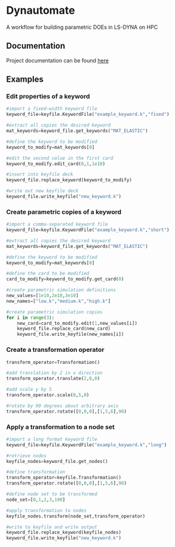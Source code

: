 # Dynautomate

A workflow for building parametric DOEs in LS-DYNA on HPC 

## Documentation

Project documentation can be found [here](https://https://turnerjennings.github.io/dynautomate/)

## Examples
### Edit properties of a keyword
```python
#import a fixed-width keyword file
keyword_file=keyfile.KeywordFile("example_keyword.k","fixed")

#extract all copies the desired keyword
mat_keywords=keyword_file.get_keywords("MAT_ELASTIC")

#define the keyword to be modified
keyword_to_modify=mat_keywords[0]

#edit the second value in the first card
keyword_to_modify.edit_card(0,1,1e10)

#insert into keyfile deck
keyword_file.replace_keyword(keyword_to_modify)

#write out new keyfile deck
keyword_file.write_keyfile("new_keyword.k")
```

### Create parametric copies of a keyword
```python
#import a comma-separated keyword file
keyword_file=keyfile.KeywordFile("example_keyword.k","short")

#extract all copies the desired keyword
mat_keywords=keyword_file.get_keywords("MAT_ELASTIC")

#define the keyword to be modified
keyword_to_modify=mat_keywords[0]

#define the card to be modified
card_to_modify=keyword_to_modify.get_card(0)

#create parametric simulation definitions
new_values=[1e10,2e10,3e10]
new_names=["low.k","medium.k","high.k"]

#create parametric simulation copies
for i in range(3):
    new_card=card_to_modify.edit(1,new_values[i])
    keyword_file.replace_card(new_card)
    keyword_file.write_keyfile(new_names[i])
```

### Create a transformation operator
```python
transform_operator=Transformation()

#add translation by 2 in x direction
transform_operator.translate(2,0,0)

#add scale y by 5
transform_operator.scale(0,5,0)

#rotate by 90 degrees about arbitrary axis
transform_operator.rotate([0,0,0],[1,5,6],90)
```

### Apply a transformation to a node set
```python
#import a long format keyword file
keyword_file=keyfile.KeywordFile("example_keyword.k","long")

#retrieve nodes
keyfile_nodes=keyword_file.get_nodes()

#define transformation
transform_operator=keyfile.Transformation()
transform_operator.rotate([0,0,0],[1,5,6],90)

#define node set to be transformed
node_set=[0,1,2,3,100]

#apply transformation to nodes
keyfile_nodes.transform(node_set,transform_operator)

#write to keyfile and write output
keyword_file.replace_keyword(keyfile_nodes)
keyword_file.write_keyfile("new_keyword.k")
```
